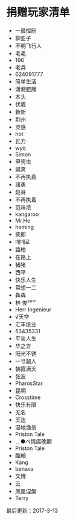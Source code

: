 # 捐赠玩家清单

* 一晨控制
* 柳亚子
* 不明飞行人
* 毛毛
* 196
* 老兵
* 624091777
* 简单生活
* 潇湘肥雁
* 木头
* 伏羲
* 新新
* 荆州
* 灵感
* hot
* 瓦力
* wyq
* Simon
* 甲壳虫
* 飒爽
* 不再执着
* 绪勇
* 赵哥
* 不再执着
* 范味浓
* kangaroo
* Mr.He
* heming
* 柴郎
* 때때로
* 路柏
* 在路上
* 猪猪
* 西平
* 快乐人生
* 常想一二
* 犇犇
* 林 俊²⁰¹⁷
* Herr Ingenieur
* √天空
* 汇丰纸业
* 53435331
* 平淡人生
* 华之方
* 阳光不锈
* 一寸超人
* 朝霞满天
* 张波
* PharosStar
* 昆明
* Crosstime
* 快乐有限
* 无名
* 王达
* 湿地渔翁
* Priston Tale
* ﹎●ぺ情癌晚期
* Priston Tale
* 酷翰
* Kang
* benava
* 文博
* 云
* 凤凰涅槃
* Terry


最后更新：2017-3-13
